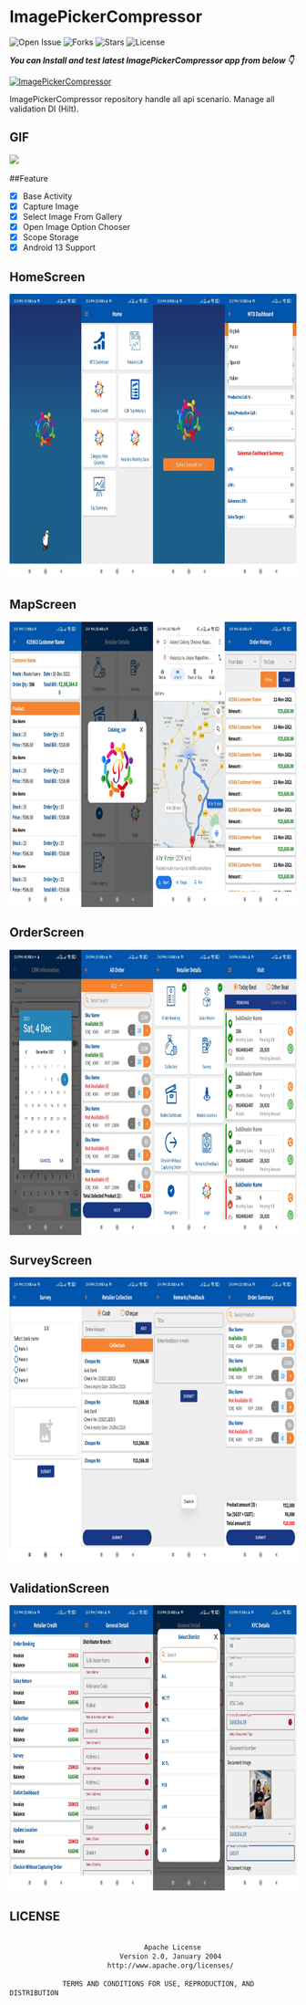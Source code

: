 # ImagePickerCompressor

![Open Issue](https://img.shields.io/github/issues/webaddicted/ImagePickerCompressor)
![Forks](https://img.shields.io/github/forks/webaddicted/ImagePickerCompressor)
![Stars](https://img.shields.io/github/stars/webaddicted/ImagePickerCompressor)
![License](https://img.shields.io/github/license/webaddicted/ImagePickerCompressor)

***You can Install and test latest ImagePickerCompressor app from below 👇***

[![ImagePickerCompressor](https://img.shields.io/badge/Image%20Picker%20Compressor-Apk-brightgreen.svg?style=for-the-badge&logo=android)](https://github.com/webaddicted/ImagePickerCompressor/blob/main/apk/app.apk)

ImagePickerCompressor repository handle all api scenario. Manage all validation DI (Hilt).

<!-- ## GIF -->
<!-- <img src="https://github.com/webaddicted/ImagePickerCompressor/raw/main/screenshot/funny.webp" width="305"> -->

## GIF
<img src="https://github.com/webaddicted/ImagePickerCompressor/raw/main/screenshot/hilt.png" width="350">

##Feature

- [x] Base Activity
- [x] Capture Image
- [x] Select Image From Gallery
- [x] Open Image Option Chooser 
- [x] Scope Storage
- [x] Android 13 Support

## HomeScreen
<img src="https://github.com/webaddicted/HiltDemo/raw/main/screenshot/home.jpg" height="500">

## MapScreen
<img src="https://github.com/webaddicted/HiltDemo/raw/main/screenshot/map.jpg" height="500">

## OrderScreen
<img src="https://github.com/webaddicted/HiltDemo/raw/main/screenshot/order.jpg" height="500">

## SurveyScreen
<img src="https://github.com/webaddicted/HiltDemo/raw/main/screenshot/survey.jpg" height="500">

## ValidationScreen
<img src="https://github.com/webaddicted/HiltDemo/raw/main/screenshot/validation.jpg" height="500">


## LICENSE
```

                                 Apache License
                           Version 2.0, January 2004
                        http://www.apache.org/licenses/

             TERMS AND CONDITIONS FOR USE, REPRODUCTION, AND DISTRIBUTION

```



